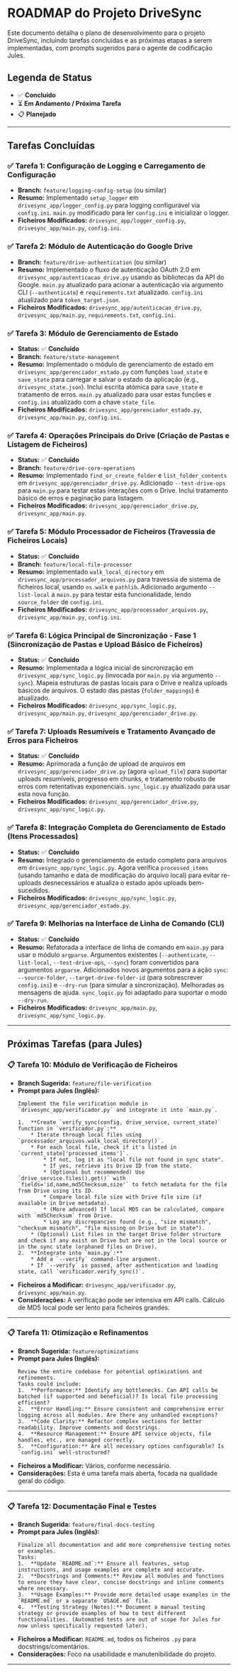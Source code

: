 # ROADMAP do Projeto DriveSync

Este documento detalha o plano de desenvolvimento para o projeto DriveSync, incluindo tarefas concluídas e as próximas etapas a serem implementadas, com prompts sugeridos para o agente de codificação Jules.

## Legenda de Status
* ✅ **Concluído**
* ⏳ **Em Andamento / Próxima Tarefa**
* 📋 **Planejado**

---

## Tarefas Concluídas

### ✅ Tarefa 1: Configuração de Logging e Carregamento de Configuração
* **Branch:** `feature/logging-config-setup` (ou similar)
* **Resumo:** Implementado `setup_logger` em `drivesync_app/logger_config.py` para logging configurável via `config.ini`. `main.py` modificado para ler `config.ini` e inicializar o logger.
* **Ficheiros Modificados:** `drivesync_app/logger_config.py`, `drivesync_app/main.py`, `config.ini`.

### ✅ Tarefa 2: Módulo de Autenticação do Google Drive
* **Branch:** `feature/drive-authentication` (ou similar)
* **Resumo:** Implementado o fluxo de autenticação OAuth 2.0 em `drivesync_app/autenticacao_drive.py` usando as bibliotecas da API do Google. `main.py` atualizado para acionar a autenticação via argumento CLI (`--authenticate`) e `requirements.txt` atualizado. `config.ini` atualizado para `token_target.json`.
* **Ficheiros Modificados:** `drivesync_app/autenticacao_drive.py`, `drivesync_app/main.py`, `requirements.txt`, `config.ini`.

### ✅ Tarefa 3: Módulo de Gerenciamento de Estado
* **Status:** ✅ **Concluído**
* **Branch:** `feature/state-management`
* **Resumo:** Implementado o módulo de gerenciamento de estado em `drivesync_app/gerenciador_estado.py` com funções `load_state` e `save_state` para carregar e salvar o estado da aplicação (e.g., `drivesync_state.json`). Inclui escrita atómica para `save_state` e tratamento de erros. `main.py` atualizado para usar estas funções e `config.ini` atualizado com a chave `state_file`.
* **Ficheiros Modificados:** `drivesync_app/gerenciador_estado.py`, `drivesync_app/main.py`, `config.ini`.

### ✅ Tarefa 4: Operações Principais do Drive (Criação de Pastas e Listagem de Ficheiros)
* **Status:** ✅ **Concluído**
* **Branch:** `feature/drive-core-operations`
* **Resumo:** Implementado `find_or_create_folder` e `list_folder_contents` em `drivesync_app/gerenciador_drive.py`. Adicionado `--test-drive-ops` para `main.py` para testar estas interações com o Drive. Inclui tratamento básico de erros e paginação para listagem.
* **Ficheiros Modificados:** `drivesync_app/gerenciador_drive.py`, `drivesync_app/main.py`.

### ✅ Tarefa 5: Módulo Processador de Ficheiros (Travessia de Ficheiros Locais)
* **Status:** ✅ **Concluído**
* **Branch:** `feature/local-file-processor`
* **Resumo:** Implementado `walk_local_directory` em `drivesync_app/processador_arquivos.py` para travessia de sistema de ficheiros local, usando `os.walk` e `pathlib`. Adicionado argumento `--list-local` a `main.py` para testar esta funcionalidade, lendo `source_folder` de `config.ini`.
* **Ficheiros Modificados:** `drivesync_app/processador_arquivos.py`, `drivesync_app/main.py`, `config.ini`.

### ✅ Tarefa 6: Lógica Principal de Sincronização - Fase 1 (Sincronização de Pastas e Upload Básico de Ficheiros)
* **Status:** ✅ **Concluído**
* **Resumo:** Implementada a lógica inicial de sincronização em `drivesync_app/sync_logic.py` (invocada por `main.py` via argumento `--sync`). Mapeia estruturas de pastas locais para o Drive e realiza uploads básicos de arquivos. O estado das pastas (`folder_mappings`) é atualizado.
* **Ficheiros Modificados:** `drivesync_app/sync_logic.py`, `drivesync_app/main.py`, `drivesync_app/gerenciador_drive.py`.

### ✅ Tarefa 7: Uploads Resumíveis e Tratamento Avançado de Erros para Ficheiros
* **Status:** ✅ **Concluído**
* **Resumo:** Aprimorada a função de upload de arquivos em `drivesync_app/gerenciador_drive.py` (agora `upload_file`) para suportar uploads resumíveis, progresso em chunks, e tratamento robusto de erros com retentativas exponenciais. `sync_logic.py` atualizado para usar esta nova função.
* **Ficheiros Modificados:** `drivesync_app/gerenciador_drive.py`, `drivesync_app/sync_logic.py`.

### ✅ Tarefa 8: Integração Completa do Gerenciamento de Estado (Itens Processados)
* **Status:** ✅ **Concluído**
* **Resumo:** Integrado o gerenciamento de estado completo para arquivos em `drivesync_app/sync_logic.py`. Agora verifica `processed_items` (usando tamanho e data de modificação do arquivo local) para evitar re-uploads desnecessários e atualiza o estado após uploads bem-sucedidos.
* **Ficheiros Modificados:** `drivesync_app/sync_logic.py`, `drivesync_app/gerenciador_estado.py`.

### ✅ Tarefa 9: Melhorias na Interface de Linha de Comando (CLI)
* **Status:** ✅ **Concluído**
* **Resumo:** Refatorada a interface de linha de comando em `main.py` para usar o módulo `argparse`. Argumentos existentes (`--authenticate`, `--list-local`, `--test-drive-ops`, `--sync`) foram convertidos para argumentos `argparse`. Adicionados novos argumentos para a ação `sync`: `--source-folder`, `--target-drive-folder-id` (para sobrescrever `config.ini`) e `--dry-run` (para simular a sincronização). Melhoradas as mensagens de ajuda. `sync_logic.py` foi adaptado para suportar o modo `--dry-run`.
* **Ficheiros Modificados:** `drivesync_app/main.py`, `drivesync_app/sync_logic.py`.

---

## Próximas Tarefas (para Jules)

### 📋 Tarefa 10: Módulo de Verificação de Ficheiros
* **Branch Sugerida:** `feature/file-verification`
* **Prompt para Jules (Inglês):**
    ```
    Implement the file verification module in `drivesync_app/verificador.py` and integrate it into `main.py`.

    1.  **Create `verify_sync(config, drive_service, current_state)` function in `verificador.py`:**
        * Iterate through local files using `processador_arquivos.walk_local_directory()`.
        * For each local file, check if it's listed in `current_state['processed_items']`.
            * If not, log it as "local file not found in sync state".
            * If yes, retrieve its Drive ID from the state.
            * (Optional but recommended) Use `drive_service.files().get()` with `fields='id,name,md5Checksum,size'` to fetch metadata for the file from Drive using its ID.
            * Compare local file size with Drive file size (if available in Drive metadata).
            * (More advanced) If local MD5 can be calculated, compare with `md5Checksum` from Drive.
            * Log any discrepancies found (e.g., "size mismatch", "checksum mismatch", "file missing on Drive but in state").
        * (Optional) List files in the target Drive folder structure and check if any exist on Drive but are not in the local source or in the sync state (orphaned files on Drive).
    2.  **Integrate into `main.py`:**
        * Add a `--verify` command-line argument.
        * If `--verify` is passed, after authentication and loading state, call `verificador.verify_sync()`.
    ```
* **Ficheiros a Modificar:** `drivesync_app/verificador.py`, `drivesync_app/main.py`.
* **Considerações:** A verificação pode ser intensiva em API calls. Cálculo de MD5 local pode ser lento para ficheiros grandes.

---

### 📋 Tarefa 11: Otimização e Refinamentos
* **Branch Sugerida:** `feature/optimizations`
* **Prompt para Jules (Inglês):**
    ```
    Review the entire codebase for potential optimizations and refinements.
    Tasks could include:
    1.  **Performance:** Identify any bottlenecks. Can API calls be batched (if supported and beneficial)? Is local file processing efficient?
    2.  **Error Handling:** Ensure consistent and comprehensive error logging across all modules. Are there any unhandled exceptions?
    3.  **Code Clarity:** Refactor complex sections for better readability. Improve comments and docstrings.
    4.  **Resource Management:** Ensure API service objects, file handles, etc., are managed correctly.
    5.  **Configuration:** Are all necessary options configurable? Is `config.ini` well-structured?
    ```
* **Ficheiros a Modificar:** Vários, conforme necessário.
* **Considerações:** Esta é uma tarefa mais aberta, focada na qualidade geral do código.

---

### 📋 Tarefa 12: Documentação Final e Testes
* **Branch Sugerida:** `feature/final-docs-testing`
* **Prompt para Jules (Inglês):**
    ```
    Finalize all documentation and add more comprehensive testing notes or examples.
    Tasks:
    1.  **Update `README.md`:** Ensure all features, setup instructions, and usage examples are complete and accurate.
    2.  **Docstrings and Comments:** Review all modules and functions to ensure they have clear, concise docstrings and inline comments where necessary.
    3.  **Usage Examples:** Provide more detailed usage examples in the `README.md` or a separate `USAGE.md` file.
    4.  **Testing Strategy (Notes):** Document a manual testing strategy or provide examples of how to test different functionalities. (Automated tests are out of scope for Jules for now unless specifically requested later).
    ```
* **Ficheiros a Modificar:** `README.md`, todos os ficheiros `.py` para docstrings/comentários.
* **Considerações:** Foco na usabilidade e manutenibilidade do projeto.

---
